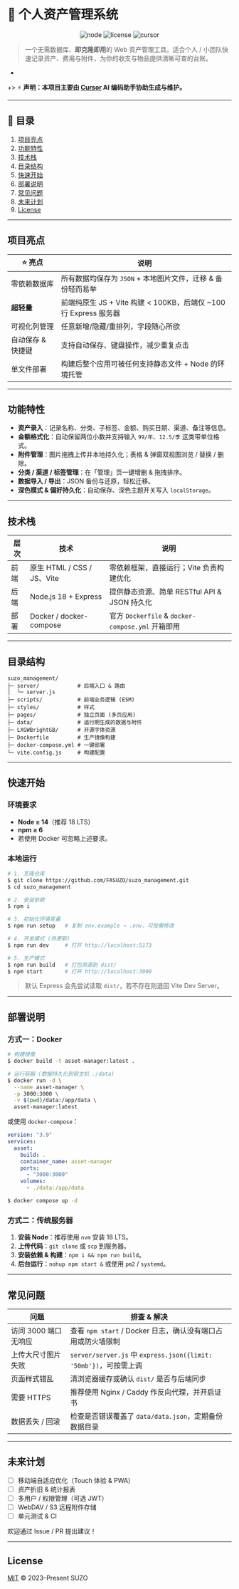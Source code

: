 # 💼 个人资产管理系统

<p align="center">
  <img src="https://img.shields.io/badge/Node-%3E%3D14-green" alt="node"/>
  <img src="https://img.shields.io/badge/License-MIT-blue" alt="license"/>
  <img src="https://img.shields.io/badge/Made%20with-Cursor-ff69b4" alt="cursor"/>
</p>

> 一个无需数据库、**即克隆即用**的 Web 资产管理工具。适合个人 / 小团队快速记录资产、费用与附件，为你的收支与物品提供清晰可查的台账。
+
+> ⚡ **声明：本项目主要由 [Cursor](https://cursor.sh) AI 编码助手协助生成与维护。**

---

## 📖 目录

1. [项目亮点](#项目亮点)
2. [功能特性](#功能特性)
3. [技术栈](#技术栈)
4. [目录结构](#目录结构)
5. [快速开始](#快速开始)
6. [部署说明](#部署说明)
7. [常见问题](#常见问题)
8. [未来计划](#未来计划)
9. [License](#license)

---

## 项目亮点

| ⭐ 亮点 | 说明 |
|--------|------|
| 零依赖数据库 | 所有数据均保存为 `JSON` + 本地图片文件，迁移 & 备份轻而易举 |
| **超轻量** | 前端纯原生 JS + Vite 构建 < 100KB，后端仅 ~100 行 Express 服务器 |
| 可视化列管理 | 任意新增/隐藏/重排列，字段随心所欲 |
| 自动保存 & 快捷键 | 支持自动保存、键盘操作，减少重复点击 |
| 单文件部署 | 构建后整个应用可被任何支持静态文件 + Node 的环境托管 |

---

## 功能特性

- **资产录入**：记录名称、分类、子标签、金额、购买日期、渠道、备注等信息。
- **金额格式化**：自动保留两位小数并支持输入 `99/年`、`12.5/季` 这类带单位格式。
- **附件管理**：图片拖拽上传并本地持久化；表格 & 弹窗双视图浏览 / 替换 / 删除。
- **分类 / 渠道 / 标签管理**：在「管理」页一键增删 & 拖拽排序。
- **数据导入 / 导出**：JSON 备份与还原，轻松迁移。
- **深色模式 & 偏好持久化**：自动保存、深色主题开关写入 `localStorage`。

---

## 技术栈

| 层次 | 技术 | 说明 |
|------|------|------|
| 前端 | 原生 HTML / CSS / JS、Vite | 零依赖框架，直接运行；Vite 负责构建优化 |
| 后端 | Node.js 18 + Express | 提供静态资源、简单 RESTful API & JSON 持久化 |
| 部署 | Docker / docker-compose | 官方 `Dockerfile` & `docker-compose.yml` 开箱即用 |

---

## 目录结构

```text
suzo_management/
├─ server/            # 后端入口 & 路由
│  └─ server.js
├─ scripts/           # 前端业务逻辑 (ESM)
├─ styles/            # 样式
├─ pages/             # 独立页面 (多页应用)
├─ data/              # 运行期生成的数据与附件
├─ LXGWBrightGB/      # 开源字体资源
├─ Dockerfile         # 生产镜像构建
├─ docker-compose.yml # 一键部署
└─ vite.config.js     # 构建配置
```

---

## 快速开始

### 环境要求

- **Node ≥ 14**（推荐 18 LTS）
- **npm ≥ 6**
- 若使用 Docker 可忽略上述要求。

### 本地运行

```bash
# 1. 克隆仓库
$ git clone https://github.com/FASUZO/suzo_management.git
$ cd suzo_management

# 2. 安装依赖
$ npm i

# 3. 初始化环境变量
$ npm run setup   # 复制 env.example → .env，可按需修改

# 4. 开发模式 (热更新)
$ npm run dev     # 打开 http://localhost:5173

# 5. 生产模式
$ npm run build   # 打包资源到 dist/
$ npm start       # 打开 http://localhost:3000
```

> 默认 Express 会先尝试读取 `dist/`，若不存在则退回 Vite Dev Server。

---

## 部署说明

### 方式一：Docker

```bash
# 构建镜像
$ docker build -t asset-manager:latest .

# 运行容器 (数据持久化到宿主机 ./data)
$ docker run -d \
  --name asset-manager \
  -p 3000:3000 \
  -v $(pwd)/data:/app/data \
  asset-manager:latest
```

或使用 `docker-compose`：

```yaml
version: "3.9"
services:
  asset:
    build: .
    container_name: asset-manager
    ports:
      - "3000:3000"
    volumes:
      - ./data:/app/data
```

```bash
$ docker compose up -d
```

### 方式二：传统服务器

1. **安装 Node**：推荐使用 `nvm` 安装 18 LTS。
2. **上传代码**：`git clone` 或 `scp` 到服务器。
3. **安装依赖 & 构建**：`npm i && npm run build`。
4. **后台运行**：`nohup npm start &` 或使用 `pm2` / `systemd`。

---

## 常见问题

| 问题 | 排查 & 解决 |
|------|--------------|
| 访问 3000 端口无响应 | 查看 `npm start` / Docker 日志，确认没有端口占用或防火墙限制 |
| 上传大尺寸图片失败 | `server/server.js` 中 `express.json({limit: '50mb'})`，可按需上调 |
| 页面样式错乱 | 清浏览器缓存或确认 `dist/` 是否与后端同步 |
| 需要 HTTPS | 推荐使用 Nginx / Caddy 作反向代理，并开启证书 |
| 数据丢失 / 回滚 | 检查是否错误覆盖了 `data/data.json`，定期备份数据目录 |

---

## 未来计划

- [ ] 移动端自适应优化（Touch 体验 & PWA）
- [ ] 资产折旧 & 统计报表
- [ ] 多用户 / 权限管理（可选 JWT）
- [ ] WebDAV / S3 远程附件存储
- [ ] 单元测试 & CI

欢迎通过 Issue / PR 提出建议！

---

## License

[MIT](LICENSE) © 2023–Present SUZO
